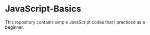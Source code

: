 # JavaScript-Basics
This repository contains simple JavaScript codes that I practiced as a beginner.
